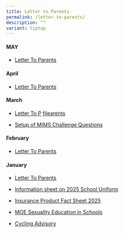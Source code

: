 ```yaml
---
title: Letter to Parents
permalink: /letter-to-parents/
description: ""
variant: tiptap
---
```

<p></p>
<h4>MAY</h4>
<ul data-tight="true" class="tight">
<li>
<p><a href="/files/LTP_May_2025.pdf" rel="noopener nofollow" target="_blank">Letter To Parents</a>
</p>
</li>
</ul>
<h4>April</h4>
<ul data-tight="true" class="tight">
<li>
<p><a href="/files/April_LTP_2025.pdf" rel="noopener nofollow" target="_blank">Letter To Parents</a>
</p>
</li>
</ul>
<h4>March</h4>
<ul data-tight="true" class="tight">
<li>
<p><a href="/files/LTP_Feb_2025.pdf" rel="noopener nofollow" target="_blank">Letter To P</a>
<a href="/files/LTP_March_2025.pdf" rel="noopener nofollow" target="_blank">file</a><a href="/files/LTP_Feb_2025.pdf" rel="noopener nofollow" target="_blank">arents</a>
</p>
</li>
<li>
<p><a href="/files/L044_Setup_of_MIMS_Challenge_Questions.pdf" rel="noopener nofollow" target="_blank">Setup of MIMS Challenge Questions</a>
</p>
</li>
</ul>
<h4>February</h4>
<ul data-tight="true" class="tight">
<li>
<p><a href="/files/LTP_Feb_2025.pdf" rel="noopener nofollow" target="_blank">Letter To Parents</a>
</p>
</li>
</ul>
<h4>January</h4>
<ul data-tight="true" class="tight">
<li>
<p><a href="/files/LTP_Jan_2025.pdf" rel="noopener nofollow" target="_blank">Letter To Parents</a>
</p>
</li>
<li>
<p><a href="/files/YNPS_Information_sheet_on_2025_School_Uniform.pdf" rel="noopener nofollow" target="_blank">Information sheet on 2025 School Uniform</a>
</p>
</li>
<li>
<p><a href="/files/YNPS_Insurance_Product_Fact_Sheet_2025.pdf" rel="noopener nofollow" target="_blank">Insurance Product Fact Sheet 2025</a>
</p>
</li>
<li>
<p><a href="/files/LTP_MOE_SEXUALITY_EDUCATION_IN_SCHOOLS.pdf" rel="noopener nofollow" target="_blank">MOE Sexuality Education in Schools</a>
</p>
</li>
<li>
<p><a href="/files/2025_LTP_Cycling_Advisory.pdf" rel="noopener nofollow" target="_blank">Cycling Advisory</a>
</p>
</li>
</ul>
<p></p>